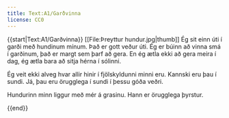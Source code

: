 ```yaml
---
title: Text:A1/Garðvinna
license: CC0
---
```


{{start|Text:A1/Garðvinna}}<level level="a1"/>
[[File:Þreyttur hundur.jpg|thumb]]
<Book audio="Garðvinna.mp3">
Ég sit einn úti í garði með hundinum mínum. 
Það er gott veður úti. 
Ég er búinn að vinna smá í garðinum, það er margt sem þarf að gera. 
En ég ætla ekki að gera meira í dag, ég ætla bara að sitja hérna í sólinni. 

Ég veit ekki alveg hvar allir hinir í fjölskyldunni minni eru. 
Kannski eru þau í sundi. 
Já, þau eru örugglega í sundi í þessu góða veðri.

Hundurinn minn liggur með mér á grasinu.
Hann er örugglega þyrstur.
</Book>

{{end}}
